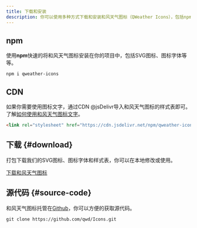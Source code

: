 ```yaml
---
title: 下载和安装
description: 你可以使用多种方式下载和安装和风天气图标（QWeather Icons），包括npm、CDN、打包下载甚至下载源代码。
---
```


## npm

使用**npm**快速的将和风天气图标安装在你的项目中，包括SVG图标、图标字体等等。

```
npm i qweather-icons
```

## CDN 

如果你需要使用图标文字，通过CDN @jsDelivr导入和风天气图标的样式表即可。了解[如何使用和风天气图标文字](/usage/#icon-font)。

```html
<link rel="stylesheet" href="https://cdn.jsdelivr.net/npm/qweather-icons@1.5.0/font/qweather-icons.css">
```

## 下载 {#download}

打包下载我们的SVG图标、图标字体和样式表，你可以在本地修改或使用。

[下载和风天气图标](https://github.com/qwd/Icons/releases/latest/)

## 源代码 {#source-code}

和风天气图标托管在[Github](https://github.com/qwd/Icons)，你可以方便的获取源代码。

```git
git clone https://github.com/qwd/Icons.git
```